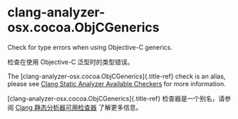 # clang-analyzer-osx.cocoa.ObjCGenerics

Check for type errors when using Objective-C generics.

检查在使用 Objective-C 泛型时的类型错误。

The [clang-analyzer-osx.cocoa.ObjCGenerics]{.title-ref} check is an alias, please see [Clang Static Analyzer Available Checkers](https://clang.llvm.org/docs/analyzer/checkers.html#osx-cocoa-objcgenerics) for more information.

[clang-analyzer-osx.cocoa.ObjCGenerics]{.title-ref} 检查器是一个别名，请参阅 [Clang 静态分析器可用检查器](https://clang.llvm.org/docs/analyzer/checkers.html#osx-cocoa-objcgenerics) 了解更多信息。
